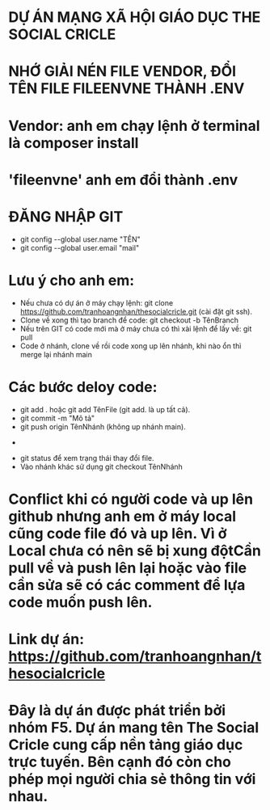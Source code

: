 # DỰ ÁN MẠNG XÃ HỘI GIÁO DỤC THE SOCIAL CRICLE
# NHỚ GIẢI NÉN FILE VENDOR, ĐỔI TÊN FILE FILEENVNE THÀNH .ENV 
# Vendor: anh em chạy lệnh ở terminal là composer install
# 'fileenvne' anh em đổi thành .env
# ĐĂNG NHẬP GIT
- git config --global user.name "TÊN"
- git config --global user.email "mail"

# Lưu ý cho anh em:
- Nếu chưa có dự án ở máy chạy lệnh: git clone https://github.com/tranhoangnhan/thesocialcricle.git (cài đặt git ssh).
- Clone về xong thì tạo branch để code: git checkout -b TênBranch
- Nếu trên GIT có code mới mà ở máy chưa có thì xài lệnh để lấy về: git pull
- Code ở nhánh, clone về rồi code xong up lên nhánh, khi nào ổn thì merge lại nhánh main

# Các bước deloy code:
 + git add . hoặc git add TênFile  (git add. là up tất cả).
 + git commit -m "Mô tả"
 + git push origin TênNhánh  (không up nhánh main).
- 
 + git status để xem trạng thái thay đổi file.
 + Vào nhánh khác sử dụng git checkout TênNhánh

# Conflict khi có người code và up lên github nhưng anh em ở máy local cũng code file đó và up lên. Vì ở Local chưa có nên sẽ bị xung độtCần pull về và push lên lại hoặc vào file cần sửa sẽ có các comment để lựa code muốn push lên.

# Link dự án: https://github.com/tranhoangnhan/thesocialcricle
# Đây là dự án được phát triển bởi nhóm F5. Dự án mang tên The Social Cricle cung cấp nền tảng giáo dục trực tuyến. Bên cạnh đó còn cho phép mọi người chia sẻ thông tin với nhau.
